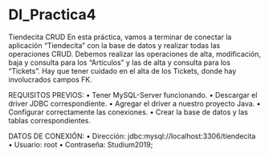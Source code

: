 # DI_Practica4
Tiendecita CRUD
En esta práctica, vamos a terminar de conectar la aplicación “Tiendecita” con la base de datos y realizar todas las operaciones CRUD.
Debemos realizar las operaciones de alta, modificación, baja y consulta para los “Artículos” y las de alta y consulta para los “Tickets”. 
Hay que tener cuidado en el alta de los Tickets, donde hay involucrados campos FK.

REQUISITOS PREVIOS:
•	Tener MySQL-Server funcionando.
•	Descargar el driver JDBC correspondiente.
•	Agregar el driver a nuestro proyecto Java.
•	Configurar correctamente las conexiones.
•	Crear la base de datos y las tablas correspondientes.

DATOS DE CONEXIÓN:
•	Dirección: jdbc:mysql://localhost:3306/tiendecita
•	Usuario: root
•	Contraseña: Studium2019;
